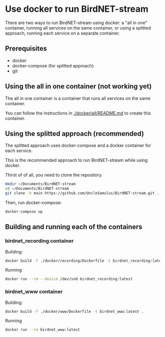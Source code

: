 # Use docker to run BirdNET-stream

There are two ways to run BirdNET-stream using docker: a "all in one" container, running all services on the same container, or using a splitted approach, running each service on a separate container.

## Prerequisites

- docker
- docker-compose (for splitted approach)
- git

## Using the all in one container (not working yet)

The all in one container is a container that runs all services on the same container.

You can follow the instructions in [./docker/all/README.md](./docker/all/README.md) to create this container.

## Using the splitted approach (recommended)

The splitted approach uses docker-compose and a docker container for each service.

This is the recommended approach to run BirdNET-stream while using docker.

Thirst of of all, you need to clone the repository.

```bash
mkdir ~/Documents/BirdNET-stream
cd ~/Documents/BirdNET-stream
git clone -b main https://github.com/UncleSamulus/BirdNET-stream.git .
```

Then, run docker-compose:

```bash
docker-compose up
```

## Building and running each of the containers 

### birdnet_recording container

Building:
```bash
docker build -f ./docker/recording/Dockerfile -t birdnet_recording:latest .
```
Running
```bash
docker run --rm --device /dev/snd birdnet_recording:latest
```

### birdnet_www container

Building:
```bash
docker build -f ./docker/www/Dockerfile -t birdnet_www:latest .
```

Running
```bash
docker run --rm birdnet_www:latest
```